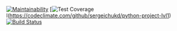 [![Maintainability](https://api.codeclimate.com/v1/badges/a99a88d28ad37a79dbf6/maintainability)](https://codeclimate.com/github/sergeichukd/python-project-lvl1)
[![Test Coverage](https://api.codeclimate.com/v1/badges/a99a88d28ad37a79dbf6/test_coverage)l(https://codeclimate.com/github/sergeichukd/python-project-lvl1)
[![Build Status](https://travis-ci.com/sergeichukd/python-project-lvl1.svg?branch=master)](https://travis-ci.com/sergeichukd/python-project-lvl1)
 
